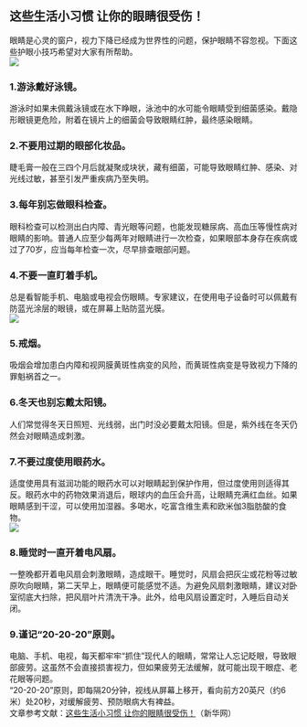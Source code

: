## 这些生活小习惯 让你的眼睛很受伤！  
眼睛是心灵的窗户，视力下降已经成为世界性的问题，保护眼睛不容忽视。下面这些护眼小技巧希望对大家有所帮助。  
![](http://cdncms.v-keep.cn/wp-content/uploads/2019/12/timgtt.jpg)  
### 1.游泳戴好泳镜。  
游泳时如果未佩戴泳镜或在水下睁眼，泳池中的水可能令眼睛受到细菌感染。戴隐形眼镜更危险，附着在镜片上的细菌会导致眼睛红肿，最终感染眼睛。  
### 2.不要用过期的眼部化妆品。  
睫毛膏一般在三四个月后就凝聚成块状，藏有细菌，可能导致眼睛红肿、感染、对光线过敏，甚至引发严重疾病乃至失明。  
### 3.每年别忘做眼科检查。  
眼科检查可以检测出白内障、青光眼等问题，也能发现糖尿病、高血压等慢性病对眼睛的影响。普通人应至少每两年对眼睛进行一次检查，如果眼部本身存在疾病或过了70岁，应当每年检查一次，尽早排查眼部问题。  
### 4.不要一直盯着手机。  
总是看智能手机、电脑或电视会伤眼睛。专家建议，在使用电子设备时可以佩戴有防蓝光涂层的眼镜，或在屏幕上贴防蓝光膜。  
![](http://cdncms.v-keep.cn/wp-content/uploads/2019/12/u307384406310389615fm26gp0.jpg)  
### 5.戒烟。  
吸烟会增加患白内障和视网膜黄斑性病变的风险，而黄斑性病变是导致视力下降的罪魁祸首之一。  
### 6.冬天也别忘戴太阳镜。  
人们常觉得冬天日照短、光线弱，出门时没必要戴太阳镜。但是，紫外线在冬天仍然会对眼睛造成刺激。  
### 7.不要过度使用眼药水。  
适度使用具有滋润功能的眼药水可以对眼睛起到保护作用，但过度使用则适得其反。眼药水中的药物效果消退后，眼球内的血压会升高，让眼睛充满红血丝。如果眼睛感到干涩，可以使用加湿器。多喝水，吃富含维生素和欧米伽3脂肪酸的食物。  
![](http://cdncms.v-keep.cn/wp-content/uploads/2019/11/E2E2562E82D0BABADE9E43952450A2F30CF6BCC4_size181_w600_h600.gif)  
### 8.睡觉时一直开着电风扇。  
一整晚都开着电风扇会刺激眼睛，造成眼干。睡觉时，风扇会把灰尘或花粉等过敏原吹向眼睛，第二天早上，眼睛便可能感觉不适。为避免风扇刺激眼睛，建议对卧室彻底大扫除，把风扇叶片清洗干净。此外，给电风扇设置定时，入睡后自动关闭。  
### 9.谨记“20-20-20”原则。  
电脑、手机、电视，每天都牢牢“抓住”现代人的眼睛，常常让人忘记眨眼，导致眼部疲劳。这虽然不会直接损害视力，但如果疲劳无法缓解，就可能出现干眼症、老花眼等问题。  
“20-20-20”原则，即每隔20分钟，视线从屏幕上移开，看向前方20英尺（约6米）处20秒，对缓解疲劳、预防眼病大有裨益。&nbsp;  
文章参考文献：<a href="http://m.xinhuanet.com/jx/2019-08/22/c_1124884460.htm">这些生活小习惯 让你的眼睛很受伤！</a>（新华网）  
